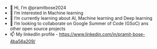 - 👋 Hi, I’m @pramitbose2024
- 👀 I’m interested in Machine learning
- 🌱 I’m currently learning about AI, Machine learning and Deep learning
- 💞️ I’m looking to collaborate on Google Summer of Code (GSoC) ans other open source projects
- 📫 My linkedlin profile - https://www.linkedin.com/in/pramit-bose-4ba56a209/

<!---
pramitbose2024/pramitbose2024 is a ✨ special ✨ repository because its `README.md` (this file) appears on your GitHub profile.
You can click the Preview link to take a look at your changes.
--->
